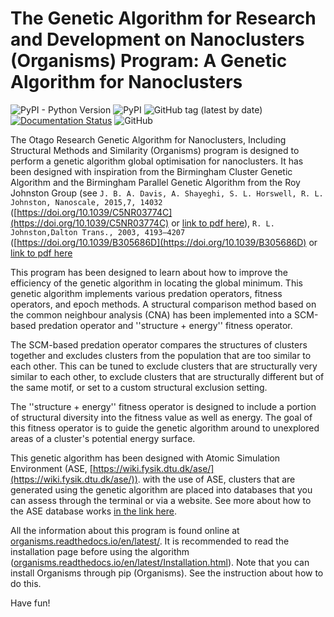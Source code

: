 The Genetic Algorithm for Research and Development on Nanoclusters (Organisms) Program: A Genetic Algorithm for Nanoclusters
=========================================================================================================================

![PyPI - Python Version](https://img.shields.io/pypi/pyversions/Organisms)
![PyPI](https://pypi.org/project/Organisms)
![GitHub tag (latest by date)](https://img.shields.io/github/v/tag/GardenGroupUO/Organisms)
[![Documentation Status](https://readthedocs.org/projects/organisms/badge/?version=latest)](https://organisms.readthedocs.io/en/latest/)
![GitHub](https://img.shields.io/github/license/GardenGroupUO/Organisms)

The Otago Research Genetic Algorithm for Nanoclusters, Including Structural Methods and Similarity (Organisms) program is designed to perform a genetic algorithm global optimisation for nanoclusters. It has been designed with inspiration from the Birmingham Cluster Genetic Algorithm and the Birmingham Parallel Genetic Algorithm from the Roy Johnston Group (see ``J. B. A. Davis, A. Shayeghi, S. L. Horswell, R. L. Johnston, Nanoscale, 2015,7, 14032`` ([https://doi.org/10.1039/C5NR03774C](https://doi.org/10.1039/C5NR03774C) or [link to pdf here](https://pubs.rsc.org/en/content/articlepdf/2015/nr/c5nr03774c)), ``R. L. Johnston,Dalton Trans., 2003, 4193–4207`` ([https://doi.org/10.1039/B305686D](https://doi.org/10.1039/B305686D) or [link to pdf here](http://citeseerx.ist.psu.edu/viewdoc/download?doi=10.1.1.124.6813&rep=rep1&type=pdf)

This program has been designed to learn about how to improve the efficiency of the genetic algorithm in locating the global minimum. This genetic algorithm implements various predation operators, fitness operators, and epoch methods. A structural comparison method based on the common neighbour analysis (CNA) has been implemented into a SCM-based predation operator and ''structure + energy'' fitness operator. 

The SCM-based predation operator compares the structures of clusters together and excludes clusters from the population that are too similar to each other. This can be tuned to exclude clusters that are structurally very similar to each other, to exclude clusters that are structurally different but of the same motif, or set to a custom structural exclusion setting. 

The ''structure + energy'' fitness operator is designed to include a portion of structural diversity into the fitness value as well as energy. The goal of this fitness operator is to guide the genetic algorithm around to unexplored areas of a cluster's potential energy surface. 

This genetic algorithm has been designed with Atomic Simulation Environment (ASE, [https://wiki.fysik.dtu.dk/ase/](https://wiki.fysik.dtu.dk/ase/)). with the use of ASE, clusters that are generated using the genetic algorithm are placed into databases that you can assess through the terminal or via a website. See more about how to the ASE database works [in the link here](https://wiki.fysik.dtu.dk/ase/ase/db/db.html?highlight=databases#id9).

All the information about this program is found online at [organisms.readthedocs.io/en/latest/](https://organisms.readthedocs.io/en/latest/). It is recommended to read the installation page before using the algorithm ([organisms.readthedocs.io/en/latest/Installation.html](https://organisms.readthedocs.io/en/latest/Installation.html)). Note that you can install Organisms through pip (Organisms). See the instruction about how to do this. 

Have fun!